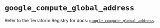 # `google_compute_global_address`

Refer to the Terraform Registry for docs: [`google_compute_global_address`](https://registry.terraform.io/providers/hashicorp/google/5.20.0/docs/resources/compute_global_address).
